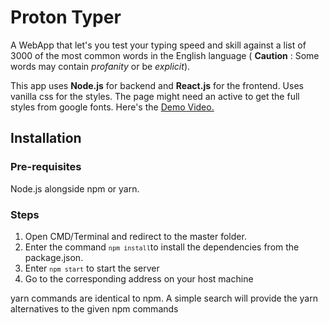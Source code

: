 # Proton Typer
<p>A WebApp that let's you test your typing speed and skill against a list of 3000 of the most common words in the English language ( <b>Caution</b> : Some words
  may contain <i>profanity</i> or be <i>explicit</i>).
</p>
<p>
  This app uses <b>Node.js</b> for backend and <b>React.js</b> for the frontend.
  Uses vanilla css for the styles. The page might need an active to get the full styles from google fonts.
  Here's the <a href="https://youtu.be/s4FQBWTi_tQ">Demo Video.</a>
</p>

## Installation

### Pre-requisites

  Node.js alongside npm or yarn.
  
### Steps
1. Open CMD/Terminal and redirect to the master folder.
1. Enter the command <code>`npm install`</code>to install the dependencies from the package.json.
1. Enter <code>`npm start`</code> to start the server
1. Go to the corresponding address on your host machine

yarn commands are identical to npm. A simple search will provide the yarn alternatives to the given npm commands

